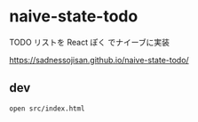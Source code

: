 # naive-state-todo

TODO リストを React ぽく でナイーブに実装

https://sadnessojisan.github.io/naive-state-todo/

## dev

```sh
open src/index.html
```
